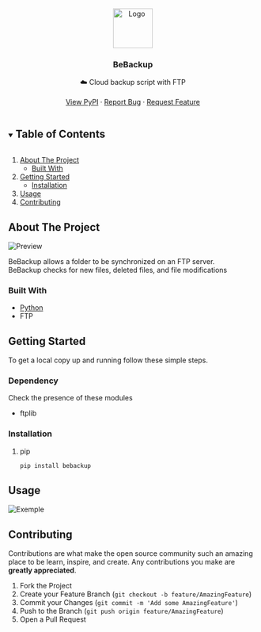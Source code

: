 <!--
*** Thanks for checking out the Best-README-Template. If you have a suggestion
*** that would make this better, please fork the repo and create a pull request
*** or simply open an issue with the tag "enhancement".
*** Thanks again! Now go create something AMAZING! :D
***
***
***
*** To avoid retyping too much info. Do a search and replace for the following:
*** github_username, repo_name, twitter_handle, email, project_title, project_description
-->

<!-- PROJECT LOGO -->
<br />
<p align="center">
  <a href="https://github.com/valouugit/BeBackup">
    <img src="https://i.ibb.co/CQwRZ51/imageonline-co-roundcorner.png" alt="Logo" width="80" height="80">
  </a>

  <h3 align="center">BeBackup</h3>

  <p align="center">
    ☁️ Cloud backup script with FTP
    <br />
    <br />
    <a href="https://pypi.org/project/bebackup/">View PyPI</a>
    ·
    <a href="https://github.com/valouugit/BeBackup/issues">Report Bug</a>
    ·
    <a href="https://github.com/valouugit/BeBackup/issues">Request Feature</a>
  </p>
</p>



<!-- TABLE OF CONTENTS -->
<details open="open">
  <summary><h2 style="display: inline-block">Table of Contents</h2></summary>
  <ol>
    <li>
      <a href="#about-the-project">About The Project</a>
      <ul>
        <li><a href="#built-with">Built With</a></li>
      </ul>
    </li>
    <li>
      <a href="#getting-started">Getting Started</a>
      <ul>
        <li><a href="#installation">Installation</a></li>
      </ul>
    </li>
    <li><a href="#usage">Usage</a></li>
    <li><a href="#contributing">Contributing</a></li>
  </ol>
</details>



<!-- ABOUT THE PROJECT -->
## About The Project

<img src="https://i.ibb.co/T412mYv/Capture-d-cran-2021-07-12-151357.png" alt="Preview">

BeBackup allows a folder to be synchronized on an FTP server. <br>
BeBackup checks for new files, deleted files, and file modifications


### Built With

* [Python](https://www.python.org/)
* FTP



<!-- GETTING STARTED -->
## Getting Started

To get a local copy up and running follow these simple steps.

### Dependency
Check the presence of these modules
* ftplib

### Installation

1. pip
   ```sh
   pip install bebackup
   ```



<!-- USAGE EXAMPLES -->
## Usage

<img src="https://i.ibb.co/GVGXSVJ/Capture-d-cran-2021-07-13-233056.png" alt="Exemple">

<!-- CONTRIBUTING -->
## Contributing

Contributions are what make the open source community such an amazing place to be learn, inspire, and create. Any contributions you make are **greatly appreciated**.

1. Fork the Project
2. Create your Feature Branch (`git checkout -b feature/AmazingFeature`)
3. Commit your Changes (`git commit -m 'Add some AmazingFeature'`)
4. Push to the Branch (`git push origin feature/AmazingFeature`)
5. Open a Pull Request

